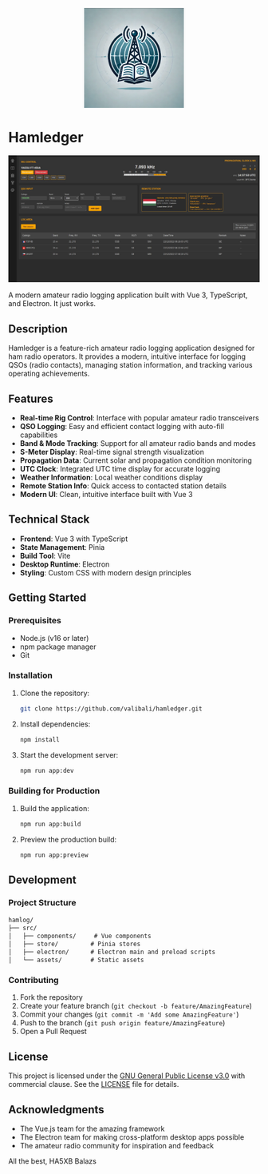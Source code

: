 <p align="center">
  <img src="src/assets/logo.png" width="200" height="200" alt="Hamledger Logo">
</p>


# Hamledger

![image](./public/gui.jpg)

A modern amateur radio logging application built with Vue 3, TypeScript, and Electron.
It just works.

## Description

Hamledger is a feature-rich amateur radio logging application designed for ham radio operators. It provides a modern, intuitive interface for logging QSOs (radio contacts), managing station information, and tracking various operating achievements.

## Features

- **Real-time Rig Control**: Interface with popular amateur radio transceivers
- **QSO Logging**: Easy and efficient contact logging with auto-fill capabilities
- **Band & Mode Tracking**: Support for all amateur radio bands and modes
- **S-Meter Display**: Real-time signal strength visualization
- **Propagation Data**: Current solar and propagation condition monitoring
- **UTC Clock**: Integrated UTC time display for accurate logging
- **Weather Information**: Local weather conditions display
- **Remote Station Info**: Quick access to contacted station details
- **Modern UI**: Clean, intuitive interface built with Vue 3

## Technical Stack

- **Frontend**: Vue 3 with TypeScript
- **State Management**: Pinia
- **Build Tool**: Vite
- **Desktop Runtime**: Electron
- **Styling**: Custom CSS with modern design principles

## Getting Started

### Prerequisites

- Node.js (v16 or later)
- npm package manager
- Git

### Installation

1. Clone the repository:
   ```bash
   git clone https://github.com/valibali/hamledger.git

2. Install dependencies:
   ```bash
   npm install
   ```

3. Start the development server:
   ```bash
   npm run app:dev
   ```

### Building for Production

1. Build the application:
   ```bash
   npm run app:build
   ```

2. Preview the production build:
   ```bash
   npm run app:preview
   ```

## Development

### Project Structure

```
hamlog/
├── src/
│   ├── components/     # Vue components
│   ├── store/         # Pinia stores
│   ├── electron/      # Electron main and preload scripts
│   └── assets/        # Static assets
```

### Contributing

1. Fork the repository
2. Create your feature branch (`git checkout -b feature/AmazingFeature`)
3. Commit your changes (`git commit -m 'Add some AmazingFeature'`)
4. Push to the branch (`git push origin feature/AmazingFeature`)
5. Open a Pull Request

## License

This project is licensed under the [GNU General Public License v3.0](LICENSE) with commercial clause. See the [LICENSE](LICENSE) file for details.

## Acknowledgments

- The Vue.js team for the amazing framework
- The Electron team for making cross-platform desktop apps possible
- The amateur radio community for inspiration and feedback


All the best, 
HA5XB Balazs
